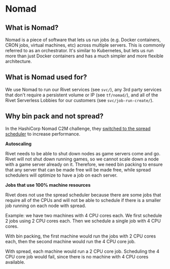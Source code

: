 # Nomad

## What is Nomad?

Nomad is a piece of software that lets us run jobs (e.g. Docker containers, CRON jobs, virtual machines, etc) across multiple servers. This is commonly referred to as an orchestrator. It's similar to Kubernetes, but lets us run more than just Docker containers and has a much simpler and more flexible architecture.

## What is Nomad used for?

We use Nomad to run our Rivet services (see `svc/`), any 3rd party services that don't require a persistent volume or IP (see `tf/nomad/`), and all of the Rivet Serverless Lobbies for our customers (see `svc/job-run-create/`).

## Why bin pack and not spread?

In the HashiCorp Nomad C2M challenge, they [switched to the spread scheduler](https://www.hashicorp.com/c2m) to increase performance.

**Autoscaling**

Rivet needs to be able to shut down nodes as game servers come and go. Rivet will not shut down running games, so we cannot scale down a node with a game server already on it. Therefore, we need bin packing to ensure that any server that can be made free will be made free, while spread schedulers will optimize to have a job on each server.

**Jobs that use 100% machine resources**

Rivet does not use the spread scheduler because there are some jobs that require all of the CPUs and will not be able to schedule if there is a smaller job running on each node with spread.

Example: we have two machines with 4 CPU cores each. We first schedule 2 jobs using 2 CPU cores each. Then we schedule a single job with 4 CPU cores.

With bin packing, the first machine would run the jobs with 2 CPU cores each, then the second machine would run the 4 CPU core job.

With spread, each machine would run a 2 CPU core job. Scheduling the 4 CPU core job would fail, since there is no machine with 4 CPU cores available.
